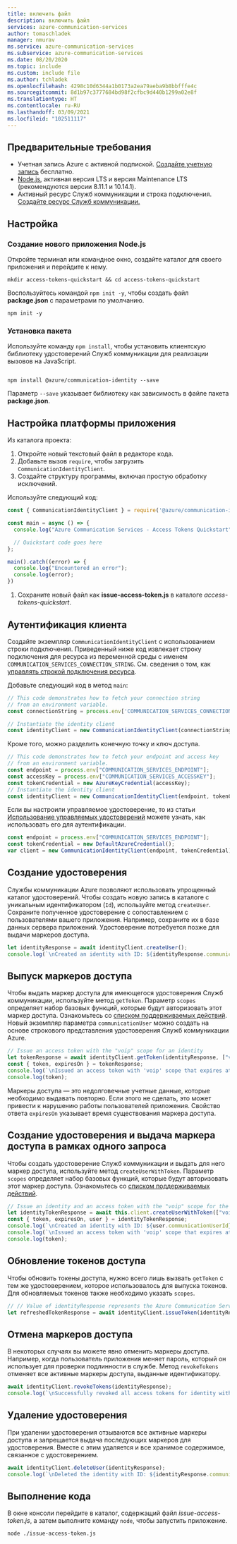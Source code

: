 ```yaml
---
title: включить файл
description: включить файл
services: azure-communication-services
author: tomaschladek
manager: nmurav
ms.service: azure-communication-services
ms.subservice: azure-communication-services
ms.date: 08/20/2020
ms.topic: include
ms.custom: include file
ms.author: tchladek
ms.openlocfilehash: 4298c10d6344a1b0173a2ea79aeba9b8bbfffe4c
ms.sourcegitcommit: 8d1b97c3777684bd98f2cfbc9d440b1299a02e8f
ms.translationtype: HT
ms.contentlocale: ru-RU
ms.lasthandoff: 03/09/2021
ms.locfileid: "102511117"
---
```

## <a name="prerequisites"></a>Предварительные требования

- Учетная запись Azure с активной подпиской. [Создайте учетную запись](https://azure.microsoft.com/free/?WT.mc_id=A261C142F) бесплатно.
- [Node.js](https://nodejs.org/), активная версия LTS и версия Maintenance LTS (рекомендуются версии 8.11.1 и 10.14.1).
- Активный ресурс Служб коммуникации и строка подключения. [Создайте ресурс Служб коммуникации.](../create-communication-resource.md)

## <a name="setting-up"></a>Настройка

### <a name="create-a-new-nodejs-application"></a>Создание нового приложения Node.js

Откройте терминал или командное окно, создайте каталог для своего приложения и перейдите к нему.

```console
mkdir access-tokens-quickstart && cd access-tokens-quickstart
```

Воспользуйтесь командой `npm init -y`, чтобы создать файл **package.json** с параметрами по умолчанию.

```console
npm init -y
```

### <a name="install-the-package"></a>Установка пакета

Используйте команду `npm install`, чтобы установить клиентскую библиотеку удостоверений Служб коммуникации для реализации вызовов на JavaScript.

```console

npm install @azure/communication-identity --save

```

Параметр `--save` указывает библиотеку как зависимость в файле пакета **package.json**.

## <a name="set-up-the-app-framework"></a>Настройка платформы приложения

Из каталога проекта:

1. Откройте новый текстовый файл в редакторе кода.
1. Добавьте вызов `require`, чтобы загрузить `CommunicationIdentityClient`.
1. Создайте структуру программы, включая простую обработку исключений.

Используйте следующий код:

```javascript
const { CommunicationIdentityClient } = require('@azure/communication-identity');

const main = async () => {
  console.log("Azure Communication Services - Access Tokens Quickstart")

  // Quickstart code goes here
};

main().catch((error) => {
  console.log("Encountered an error");
  console.log(error);
})
```

1. Сохраните новый файл как **issue-access-token.js** в каталоге *access-tokens-quickstart*.

## <a name="authenticate-the-client"></a>Аутентификация клиента

Создайте экземпляр `CommunicationIdentityClient` с использованием строки подключения. Приведенный ниже код извлекает строку подключения для ресурса из переменной среды с именем `COMMUNICATION_SERVICES_CONNECTION_STRING`. См. сведения о том, как [управлять строкой подключения ресурса](../create-communication-resource.md#store-your-connection-string).

Добавьте следующий код в метод `main`:

```javascript
// This code demonstrates how to fetch your connection string
// from an environment variable.
const connectionString = process.env['COMMUNICATION_SERVICES_CONNECTION_STRING'];

// Instantiate the identity client
const identityClient = new CommunicationIdentityClient(connectionString);
```

Кроме того, можно разделить конечную точку и ключ доступа.
```javascript
// This code demonstrates how to fetch your endpoint and access key
// from an environment variable.
const endpoint = process.env["COMMUNICATION_SERVICES_ENDPOINT"];
const accessKey = process.env["COMMUNICATION_SERVICES_ACCESSKEY"];
const tokenCredential = new AzureKeyCredential(accessKey);
// Instantiate the identity client
const identityClient = new CommunicationIdentityClient(endpoint, tokenCredential)
```

Если вы настроили управляемое удостоверение, то из статьи [Использование управляемых удостоверений](../managed-identity.md) можете узнать, как использовать его для аутентификации.
```javascript
const endpoint = process.env["COMMUNICATION_SERVICES_ENDPOINT"];
const tokenCredential = new DefaultAzureCredential();
var client = new CommunicationIdentityClient(endpoint, tokenCredential);
```

## <a name="create-an-identity"></a>Создание удостоверения

Службы коммуникации Azure позволяют использовать упрощенный каталог удостоверений. Чтобы создать новую запись в каталоге с уникальным идентификатором (`Id`), используйте метод `createUser`. Сохраните полученное удостоверение с сопоставлением с пользователями вашего приложения. Например, сохраните их в базе данных сервера приложений. Удостоверение потребуется позже для выдачи маркеров доступа.

```javascript
let identityResponse = await identityClient.createUser();
console.log(`\nCreated an identity with ID: ${identityResponse.communicationUserId}`);
```

## <a name="issue-access-tokens"></a>Выпуск маркеров доступа

Чтобы выдать маркер доступа для имеющегося удостоверения Служб коммуникации, используйте метод `getToken`. Параметр `scopes` определяет набор базовых функций, которые будут авторизовать этот маркер доступа. Ознакомьтесь со [списком поддерживаемых действий](../../concepts/authentication.md). Новый экземпляр параметра `communicationUser` можно создать на основе строкового представления удостоверения Служб коммуникации Azure.

```javascript
// Issue an access token with the "voip" scope for an identity
let tokenResponse = await identityClient.getToken(identityResponse, ["voip"]);
const { token, expiresOn } = tokenResponse;
console.log(`\nIssued an access token with 'voip' scope that expires at ${expiresOn}:`);
console.log(token);
```

Маркеры доступа — это недолговечные учетные данные, которые необходимо выдавать повторно. Если этого не сделать, это может привести к нарушению работы пользователей приложения. Свойство ответа `expiresOn` указывает время существования маркера доступа.

## <a name="create-an-identity-and-issue-an-access-token-within-the-same-request"></a>Создание удостоверения и выдача маркера доступа в рамках одного запроса

Чтобы создать удостоверение Служб коммуникации и выдать для него маркер доступа, используйте метод `createUserWithToken`. Параметр `scopes` определяет набор базовых функций, которые будут авторизовать этот маркер доступа. Ознакомьтесь со [списком поддерживаемых действий](../../concepts/authentication.md).

```javascript
// Issue an identity and an access token with the "voip" scope for the new identity
let identityTokenResponse = await this.client.createUserWithToken(["voip"]);
const { token, expiresOn, user } = identityTokenResponse;
console.log(`\nCreated an identity with ID: ${user.communicationUserId}`);
console.log(`\nIssued an access token with 'voip' scope that expires at ${expiresOn}:`);
console.log(token);
```

## <a name="refresh-access-tokens"></a>Обновление токенов доступа

Чтобы обновить токены доступа, нужно всего лишь вызвать `getToken` с тем же удостоверением, которое использовалось для выпуска токенов. Для обновляемых токенов также необходимо указать `scopes`.

```javascript
// // Value of identityResponse represents the Azure Communication Services identity stored during identity creation and then used to issue the tokens being refreshed
let refreshedTokenResponse = await identityClient.issueToken(identityResponse, ["voip"]);
```


## <a name="revoke-access-tokens"></a>Отмена маркеров доступа

В некоторых случаях вы можете явно отменить маркеры доступа. Например, когда пользователь приложения меняет пароль, который он использует для проверки подлинности в службе. Метод `revokeTokens` отменяет все активные маркеры доступа, выданные идентификатору.

```javascript
await identityClient.revokeTokens(identityResponse);
console.log(`\nSuccessfully revoked all access tokens for identity with ID: ${identityResponse.communicationUserId}`);
```

## <a name="delete-an-identity"></a>Удаление удостоверения

При удалении удостоверения отзываются все активные маркеры доступа и запрещается выдача последующих маркеров для удостоверения. Вместе с этим удаляется и все хранимое содержимое, связанное с удостоверением.

```javascript
await identityClient.deleteUser(identityResponse);
console.log(`\nDeleted the identity with ID: ${identityResponse.communicationUserId}`);
```

## <a name="run-the-code"></a>Выполнение кода

В окне консоли перейдите в каталог, содержащий файл *issue-access-token.js*, а затем выполните команду `node`, чтобы запустить приложение.

```console
node ./issue-access-token.js
```
